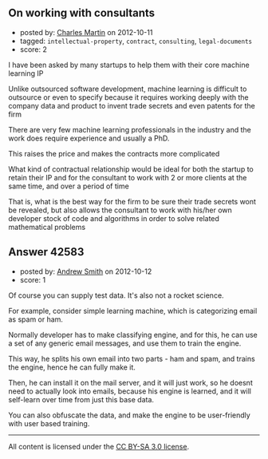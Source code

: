 ## On working with consultants

- posted by: [Charles Martin](https://stackexchange.com/users/-1/20101-charles-martin) on 2012-10-11
- tagged: `intellectual-property`, `contract`, `consulting`, `legal-documents`
- score: 2

I have been asked by many startups to help them with their core machine learning IP

Unlike outsourced software development, machine learning is difficult to outsource or even to specify because it requires working deeply with the company data and product to invent trade secrets and even patents for the firm

There are very few machine learning professionals in the industry and the work does require experience and usually a PhD.  

This raises the price and makes the contracts more complicated 

What kind of contractual relationship would be ideal for both the startup to retain their IP and for the consultant to work with 2 or more clients at the same time, and over a period of time

That is, what is the best way for the firm to be sure their trade secrets wont be revealed, but also allows the consultant to work with his/her own developer stock of code and algorithms in order to solve related mathematical problems




## Answer 42583

- posted by: [Andrew Smith](https://stackexchange.com/users/-1/18504-andrew-smith) on 2012-10-12
- score: 1

Of course you can supply test data. It's also not a rocket science.

For example, consider simple learning machine, which is categorizing email as spam or ham.

Normally developer has to make classifying engine, and for this, he can use a set of any generic email messages, and use them to train the engine.

This way, he splits his own email into two parts - ham and spam, and trains the engine, hence he can fully make it.

Then, he can install it on the mail server, and it will just work, so he doesnt need to actually look into emails, because his engine is learned, and it will self-learn over time from just this base data.

You can also obfuscate the data, and make the engine to be user-friendly with user based training.



---

All content is licensed under the [CC BY-SA 3.0 license](https://creativecommons.org/licenses/by-sa/3.0/).
